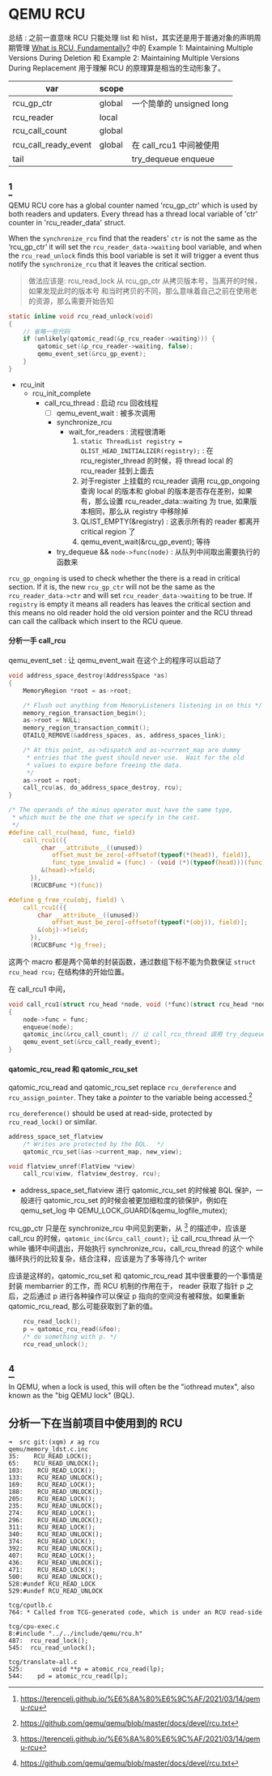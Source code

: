# QEMU RCU

总结 : 之前一直意味 RCU 只能处理 list 和 hlist，其实还是用于普通对象的声明周期管理
[What is RCU, Fundamentally?](https://lwn.net/Articles/262464/) 中的
Example 1: Maintaining Multiple Versions During Deletion 和 Example 2: Maintaining Multiple Versions During Replacement
用于理解 RCU 的原理算是相当的生动形象了。

| var                  | scope  |                         |
|----------------------|--------|-------------------------|
| rcu_gp_ctr           | global | 一个简单的 unsigned long                         |
| rcu_reader           | local  |                         |
| rcu_call_count       | global |                         |
| rcu_call_ready_event | global | 在 call_rcu1 中间被使用 |
| tail                 |        | try_dequeue enqueue     |

## [^2]
QEMU RCU core has a global counter named 'rcu_gp_ctr' which is used by both readers and updaters.
Every thread has a thread local variable of 'ctr' counter in 'rcu_reader_data' struct.

When the `synchronize_rcu` find that the readers' `ctr` is not the same as the ‘rcu_gp_ctr’
it will set the `rcu_reader_data->waiting` bool variable, and when the `rcu_read_unlock` finds this bool variable
is set it will trigger a event thus notify the `synchronize_rcu` that it leaves the critical section.

> 做法应该是: rcu_read_lock 从 rcu_gp_ctr 从拷贝版本号，当离开的时候，如果发现此时的版本号 和当时拷贝的不同，那么意味着自己之前在使用老的资源，那么需要开始告知


```c
static inline void rcu_read_unlock(void)
{
    // 省略一些代码
    if (unlikely(qatomic_read(&p_rcu_reader->waiting))) {
        qatomic_set(&p_rcu_reader->waiting, false);
        qemu_event_set(&rcu_gp_event);
    }
}
```

- rcu_init
  - rcu_init_complete
    - call_rcu_thread : 启动 rcu 回收线程
      - [ ] qemu_event_wait : 被多次调用
      - synchronize_rcu
        - wait_for_readers : 流程很清晰
          1. `static ThreadList registry = QLIST_HEAD_INITIALIZER(registry);` : 在 rcu_register_thread 的时候，将 thread local 的 rcu_reader 挂到上面去
          2. 对于register 上挂载的 rcu_reader 调用 rcu_gp_ongoing 查询 local 的版本和 global 的版本是否存在差别，如果有，那么设置 rcu_reader_data::waiting 为 true, 如果版本相同，那么从 registry 中移除掉
          3. QLIST_EMPTY(&registry) : 这表示所有的 reader 都离开 critical region 了
          4. qemu_event_wait(&rcu_gp_event); 等待
      - try_dequeue && `node->func(node)` : 从队列中间取出需要执行的函数来

`rcu_gp_ongoing` is used to check whether the there is a read in critical section. 
If it is, the new `rcu_gp_ctr` will not be the same as the `rcu_reader_data->ctr` and will set `rcu_reader_data->waiting` to be true.
If `registry` is empty it means all readers has leaves the critical section and this means no old reader hold the old version pointer
and the RCU thread can call the callback which insert to the RCU queue.

#### 分析一手 call_rcu
qemu_event_set : 让 qemu_event_wait 在这个上的程序可以启动了

```c
void address_space_destroy(AddressSpace *as)
{
    MemoryRegion *root = as->root;

    /* Flush out anything from MemoryListeners listening in on this */
    memory_region_transaction_begin();
    as->root = NULL;
    memory_region_transaction_commit();
    QTAILQ_REMOVE(&address_spaces, as, address_spaces_link);

    /* At this point, as->dispatch and as->current_map are dummy
     * entries that the guest should never use.  Wait for the old
     * values to expire before freeing the data.
     */
    as->root = root;
    call_rcu(as, do_address_space_destroy, rcu);
}
```


```c
/* The operands of the minus operator must have the same type,
 * which must be the one that we specify in the cast.
 */
#define call_rcu(head, func, field)                                      \
    call_rcu1(({                                                         \
         char __attribute__((unused))                                    \
            offset_must_be_zero[-offsetof(typeof(*(head)), field)],      \
            func_type_invalid = (func) - (void (*)(typeof(head)))(func); \
         &(head)->field;                                                 \
      }),                                                                \
      (RCUCBFunc *)(func))

#define g_free_rcu(obj, field) \
    call_rcu1(({                                                         \
        char __attribute__((unused))                                     \
            offset_must_be_zero[-offsetof(typeof(*(obj)), field)];       \
        &(obj)->field;                                                   \
      }),                                                                \
      (RCUCBFunc *)g_free);
```
这两个 macro 都是两个简单的封装函数，通过数组下标不能为负数保证 
`struct rcu_head rcu;` 在结构体的开始位置。

在 call_rcu1 中间，
```c
void call_rcu1(struct rcu_head *node, void (*func)(struct rcu_head *node))
{
    node->func = func;
    enqueue(node);
    qatomic_inc(&rcu_call_count); // 让 call_rcu_thread 调用 try_dequeue 的时候知道循环多少次
    qemu_event_set(&rcu_call_ready_event);
}
```

#### qatomic_rcu_read 和 qatomic_rcu_set
qatomic_rcu_read and qatomic_rcu_set replace `rcu_dereference` and
`rcu_assign_pointer`.  They take a _pointer_ to the variable being accessed.[^1]

`rcu_dereference()` should be used at read-side, protected by `rcu_read_lock()` or similar.

```c
address_space_set_flatview
    /* Writes are protected by the BQL.  */
    qatomic_rcu_set(&as->current_map, new_view);

void flatview_unref(FlatView *view)
    call_rcu(view, flatview_destroy, rcu);
```

- address_space_set_flatview 进行 qatomic_rcu_set 的时候被 BQL 保护，一般进行 qatomic_rcu_set 的时候会被更加细粒度的锁保护，例如在 qemu_set_log 中 QEMU_LOCK_GUARD(&qemu_logfile_mutex);

rcu_gp_ctr 只是在 synchronize_rcu 中间见到更新，从 [^2] 的描述中，应该是 call_rcu 的时候，`qatomic_inc(&rcu_call_count);` 让
call_rcu_thread 从一个 while 循环中间退出，开始执行 synchronize_rcu，call_rcu_thread 的这个 while 循环执行的比较复杂，结合注释，应该是为了多等待几个 writer

应该是这样的，qatomic_rcu_set 和 qatomic_rcu_read 其中很重要的一个事情是封装 membarrier 的工作，而 RCU 机制的作用在于，
reader 获取了指针 p 之后，之后通过 p 进行各种操作可以保证 p 指向的空间没有被释放。如果重新 qatomic_rcu_read, 那么可能获取到了新的值。
```c
    rcu_read_lock();
    p = qatomic_rcu_read(&foo);
    /* do something with p. */
    rcu_read_unlock();
```

## [^1] 
In QEMU, when a lock is used, this will often be the "iothread mutex", also known as the "big QEMU lock" (BQL). 

## 分析一下在当前项目中使用到的 RCU
```
➜  src git:(xqm) ✗ ag rcu
qemu/memory_ldst.c.inc
35:    RCU_READ_LOCK();
65:    RCU_READ_UNLOCK();
103:    RCU_READ_LOCK();
133:    RCU_READ_UNLOCK();
169:    RCU_READ_LOCK();
188:    RCU_READ_UNLOCK();
205:    RCU_READ_LOCK();
235:    RCU_READ_UNLOCK();
274:    RCU_READ_LOCK();
296:    RCU_READ_UNLOCK();
311:    RCU_READ_LOCK();
340:    RCU_READ_UNLOCK();
374:    RCU_READ_LOCK();
392:    RCU_READ_UNLOCK();
407:    RCU_READ_LOCK();
436:    RCU_READ_UNLOCK();
471:    RCU_READ_LOCK();
500:    RCU_READ_UNLOCK();
528:#undef RCU_READ_LOCK
529:#undef RCU_READ_UNLOCK

tcg/cputlb.c
764: * Called from TCG-generated code, which is under an RCU read-side

tcg/cpu-exec.c
8:#include "../../include/qemu/rcu.h"
487:  rcu_read_lock();
545:  rcu_read_unlock();

tcg/translate-all.c
525:        void **p = atomic_rcu_read(lp);
544:    pd = atomic_rcu_read(lp);
```


[^1]: https://github.com/qemu/qemu/blob/master/docs/devel/rcu.txt
[^2]: https://terenceli.github.io/%E6%8A%80%E6%9C%AF/2021/03/14/qemu-rcu
[^3]: https://stackoverflow.com/questions/39251287/rcu-dereference-vs-rcu-dereference-protected
